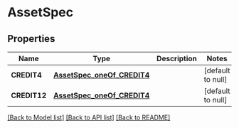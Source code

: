 # AssetSpec

## Properties

| Name         | Type                                                      | Description | Notes             |
| ------------ | --------------------------------------------------------- | ----------- | ----------------- |
| **CREDIT4**  | [**AssetSpec_oneOf_CREDIT4**](AssetSpec_oneOf_CREDIT4.md) |             | [default to null] |
| **CREDIT12** | [**AssetSpec_oneOf_CREDIT4**](AssetSpec_oneOf_CREDIT4.md) |             | [default to null] |

[[Back to Model list]](../README.md#documentation-for-models) [[Back to API list]](../README.md#documentation-for-api-endpoints) [[Back to README]](../README.md)

